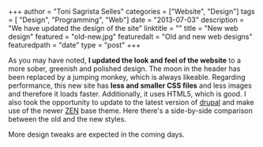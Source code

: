 +++
author = "Toni Sagrista Selles"
categories = ["Website", "Design"]
tags = [ "Design", "Programming", "Web"]
date = "2013-07-03"
description = "We have updated the design of the site"
linktitle = ""
title = "New web design"
featured = "old-new.jpg"
featuredalt = "Old and new web designs"
featuredpath = "date"
type = "post"
+++

As you may have noted, **I updated the look and feel of the website** to a more sober, greenish and polished design. The moon in the header has been replaced by a jumping monkey, which is always likeable. Regarding performance, this new site has **less and smaller CSS files** and less images and therefore it loads faster. Additionally, it uses HTML5, which is good. I also took the opportunity to update to the latest version of [drupal](https://drupal.org/) and make use of the newer [ZEN](https://drupal.org/project/ZEN) base theme. Here there's a side-by-side comparison between the old and the new styles.

More design tweaks are expected in the coming days.

